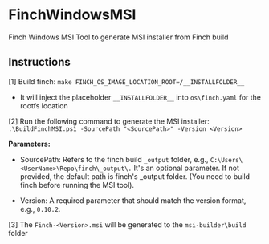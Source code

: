 # FinchWindowsMSI

Finch Windows MSI Tool to generate MSI installer from Finch build

## Instructions

[1] Build finch:  `make FINCH_OS_IMAGE_LOCATION_ROOT=/__INSTALLFOLDER__`

- It will inject the placeholder `__INSTALLFOLDER__` into `os\finch.yaml` for the rootfs location

[2] Run the following command to generate the MSI installer:
`.\BuildFinchMSI.ps1 -SourcePath "<SourcePath>" -Version <Version>`

**Parameters:**

- SourcePath: Refers to the finch build `_output` folder, e.g., `C:\Users\<UserName>\Repo\finch\_output\.` It's an optional parameter. If not provided, the default path is finch's _output folder. (You need to build finch before running the MSI tool).

- Version: A required parameter that should match the version format, e.g., `0.10.2`.

[3] The `Finch-<Version>.msi` will be generated to the `msi-builder\build` folder
